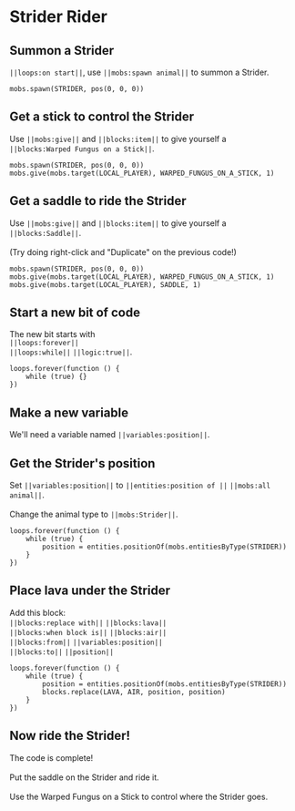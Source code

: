 # Strider Rider

## Summon a Strider

``||loops:on start||``, use ``||mobs:spawn animal||`` to summon a Strider.

```blocks
mobs.spawn(STRIDER, pos(0, 0, 0))
```

## Get a stick to control the Strider

Use ``||mobs:give||`` and ``||blocks:item||`` to give yourself a <br>
``||blocks:Warped Fungus on a Stick||``.

```blocks
mobs.spawn(STRIDER, pos(0, 0, 0))
mobs.give(mobs.target(LOCAL_PLAYER), WARPED_FUNGUS_ON_A_STICK, 1)
```

## Get a saddle to ride the Strider

Use ``||mobs:give||`` and ``||blocks:item||`` to give yourself a ``||blocks:Saddle||``.
<br><br>
(Try doing right-click and "Duplicate" on the previous code!)

```blocks
mobs.spawn(STRIDER, pos(0, 0, 0))
mobs.give(mobs.target(LOCAL_PLAYER), WARPED_FUNGUS_ON_A_STICK, 1)
mobs.give(mobs.target(LOCAL_PLAYER), SADDLE, 1)
```

## Start a new bit of code

The new bit starts with <br>
``||loops:forever||`` <br>
``||loops:while||`` ``||logic:true||``.

```blocks
loops.forever(function () {
    while (true) {}
})
```

## Make a new variable

We'll need a variable named ``||variables:position||``.

## Get the Strider's position

Set ``||variables:position||`` to ``||entities:position of ||`` ``||mobs:all animal||``.
<br><br>
Change the animal type to ``||mobs:Strider||``.

```blocks
loops.forever(function () {
    while (true) {
        position = entities.positionOf(mobs.entitiesByType(STRIDER))
    }
})
```

## Place lava under the Strider

Add this block: <br>
``||blocks:replace with||`` ``||blocks:lava||`` <br>
``||blocks:when block is||`` ``||blocks:air||`` <br>
``||blocks:from||`` ``||variables:position||`` <br>
``||blocks:to||`` ``||position||``

```blocks
loops.forever(function () {
    while (true) {
        position = entities.positionOf(mobs.entitiesByType(STRIDER))
        blocks.replace(LAVA, AIR, position, position)
    }
})
```

## Now ride the Strider!

The code is complete!
<br><br>
Put the saddle on the Strider and ride it. 
<br><br>
Use the Warped Fungus on a Stick to control where the Strider goes.
